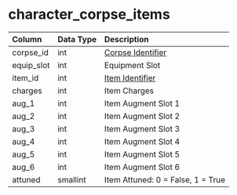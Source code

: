 # character\_corpse\_items

| Column | Data Type | Description |
| :--- | :--- | :--- |
| corpse\_id | int | [Corpse Identifier](character_corpses.md) |
| equip\_slot | int | Equipment Slot |
| item\_id | int | [Item Identifier](../items/items.md) |
| charges | int | Item Charges |
| aug\_1 | int | Item Augment Slot 1 |
| aug\_2 | int | Item Augment Slot 2 |
| aug\_3 | int | Item Augment Slot 3 |
| aug\_4 | int | Item Augment Slot 4 |
| aug\_5 | int | Item Augment Slot 5 |
| aug\_6 | int | Item Augment Slot 6 |
| attuned | smallint | Item Attuned: 0 = False, 1 = True |

